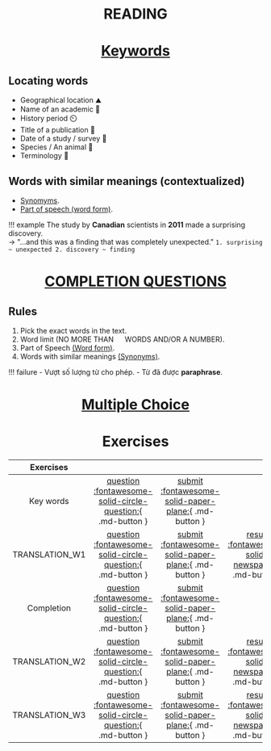 
## <h1 style="text-align: center;">READING</h1>

# <h1 style="text-align: center;">[Keywords](https://drive.google.com/file/d/1LokVtxI0IQLM5y-nRoYc9YB0Eyy9t_b1/view?usp=sharing)</h1>
## Locating words
- Geographical location ⛰️
- Name of an academic 🧪
- History period ⏲️
- Title of a publication 📰
- Date of a study / survey 📅
- Species / An animal 🐶
- Terminology 📘
## Words with similar meanings (contextualized)
- [Synomyms](synonymslist.md).
- [Part of speech (word form)](wordform.md).

!!! example
    The study by **Canadian** scientists in **2011** made a surprising discovery. <br/> $\rightarrow$ "...and this was a finding that was completely unexpected."
    ```
    1. surprising ~ unexpected
    2. discovery ~ finding
    ```

# <h1 style="text-align: center;">[COMPLETION QUESTIONS](https://drive.google.com/file/d/1NnMOTvewQ1LaKjUdC0AnZTD84ZUwEd7v/view?usp=sharing)</h1>

## Rules
1. Pick the exact words in the text.
2. Word limit (NO MORE THAN ``  `` WORDS AND/OR A NUMBER).
3. Part of Speech [(Word form)](wordform.md).
4. Words with similar meanings [(Synonyms)](synonymslist.md).

!!! failure
      - Vượt số lượng từ cho phép.
      - Từ đã được **paraphrase**.

# <h1 style="text-align: center;">[Multiple Choice](https://drive.google.com/file/d/1MojIZNzdKyi-4ewVHlHFlmsssa9fxmuW/view?usp=share_link)</h1>

# <h1 style="text-align: center;">Exercises</h1>
| Exercises | | | |
| :-----------: | :-----------: | :-----------: | :-----------: |
| Key words | [question :fontawesome-solid-circle-question:](https://docs.google.com/document/d/1h9ByLyHFEG9Uvx8qbzfVuoZ9Qw7GSkoTh_6KYcGeGss/edit?fbclid=IwZXh0bgNhZW0CMTAAAR2_g8Zg8m88vdwoaLPL8Fp-kKUSF3qoqRmHE6E8K5W5gdPrCoNHtgLCyQ0_aem_vYAow8JTbYBrIgPynlSzXg){ .md-button } | [submit :fontawesome-solid-paper-plane:](https://drive.google.com/drive/folders/1860uUHxJozP5UAVUTvI-cOwn0_f9R8fM?fbclid=IwZXh0bgNhZW0CMTAAAR1j8kVFBkBADPol4Ig_NsuRwaeqhj6sFHTUrdxhXu14Z-9OFX9N1bbrJHM_aem_SGo4j_yVwFDn4EKXnEL1Ag){ .md-button } |
| TRANSLATION_W1 | [question :fontawesome-solid-circle-question:](https://docs.google.com/document/d/1_1NE9DxT9_t9q0DcqMypFihBsPE6oGxfB4dyUVPCUR4/edit?fbclid=IwZXh0bgNhZW0CMTAAAR01oq9BTeNva-XxQR8XfbqoZGSy1agIK-_Euz_oS1e6CmY-jjANkKP79bw_aem_WEO_9SgqZtDh3TzeW5HJRg){ .md-button } | [submit :fontawesome-solid-paper-plane:](https://drive.google.com/drive/folders/1ctYdZU5iOOSiLIK-md5NvSc93raweY-p?fbclid=IwZXh0bgNhZW0CMTAAAR1ZQ_Rqmjg9y_E6DrjRFLbccChlq3kE7mkeQ1mRyo-JsBFyrplMaZlRWaI_aem_k0G71DL8ixc-rlXHUdY-wA){ .md-button } | [result :fontawesome-solid-newspaper:](https://docs.google.com/document/d/1arRZkShZNHGVxbdkI5fR4toBqNzieOtCzh2csUNmkRM/edit?fbclid=IwZXh0bgNhZW0CMTAAAR2wFcmEN2l_eNgz-B9VcyqKd9-tWfkyYsnrwZuh2DlzqdM7JcSb36Xs_9A_aem_9cambaajCB4ObiYI7glX4A#heading=h.dbh8kfe9xxtb){ .md-button } |
| Completion | [question :fontawesome-solid-circle-question:](https://docs.google.com/document/d/16NkNLH5ScYLtxBdrVqTB7uEcQbzmvEkj0UHfhNzG2K8/edit?fbclid=IwZXh0bgNhZW0CMTAAAR1t4egI6SZUU2pxBUonU0RHTa4uZIgAGSuD_q6gwrgqTtcCpZtpBbNV5Pk_aem_CA6Qat4tuM9UxwWERwkZ-w){ .md-button } | [submit :fontawesome-solid-paper-plane:](https://drive.google.com/drive/folders/13p86IuM5zJGVSunoj4rPuRSSoxwJRZdD?fbclid=IwZXh0bgNhZW0CMTAAAR0K8P-BI_eWEMSzJUHbP2OL998hYrtP_adRc9xasjFlQQhb2VovdDgNI9Q_aem_ING3lxFBBpsAQhO8MeMsVA){ .md-button } |
| TRANSLATION_W2 | [question :fontawesome-solid-circle-question:](https://docs.google.com/document/d/1z3UmKokjn8_xh3srM2WmtUUsO-MgYmEof75Wx7it5_4/edit?fbclid=IwZXh0bgNhZW0CMTAAAR0pSaKTEQaDOw9ugwKx7DHFKezhDyQDsqM0MjLtVwAHhPyugdWmE4jicDQ_aem_QBroFell5rWP7M77HEci9A){ .md-button } | [submit :fontawesome-solid-paper-plane:](https://drive.google.com/drive/folders/18lyaKq0sqVThDuRBfNY6fbCYTaJ4t_FI?fbclid=IwZXh0bgNhZW0CMTAAAR13GX5jDHUVCejHi6ZxRcjjrbZGOuYYQ91dGyup_oL-YV_JBuGT_iWxYUk_aem_MSzdMidO_1qp7Nun8ta0EA){ .md-button } | [result :fontawesome-solid-newspaper:](https://docs.google.com/document/d/1arRZkShZNHGVxbdkI5fR4toBqNzieOtCzh2csUNmkRM/edit?fbclid=IwZXh0bgNhZW0CMTAAAR2wFcmEN2l_eNgz-B9VcyqKd9-tWfkyYsnrwZuh2DlzqdM7JcSb36Xs_9A_aem_9cambaajCB4ObiYI7glX4A#heading=h.dbh8kfe9xxtb){ .md-button } |
| TRANSLATION_W3 | [question :fontawesome-solid-circle-question:](https://drive.google.com/drive/folders/1-Jn0nqFXEvDVrBOo1mAL0wrk4StBL4Ge?fbclid=IwZXh0bgNhZW0CMTAAAR2IUHKd4E0CRLXjZ9hAPcRJcy6CHPVXfVqcmB9IBiKXhY9T3LYWZ6NtfpE_aem_lNIAUx8m-Hd9VC4jSEG_lw){ .md-button } | [submit :fontawesome-solid-paper-plane:](https://drive.google.com/drive/folders/1F3-5FrvLyCFYA-WYKJM4nQI8mJv0-dao?fbclid=IwZXh0bgNhZW0CMTAAAR3jP9s0pQJHyRp_ztwbiQRFnu3YmV3AUOYiuwwr_uUkJnwmOiqkHQnC-z4_aem_LOHmddQazAdBzv50zpb3yQ){ .md-button } | [result :fontawesome-solid-newspaper:](https://docs.google.com/document/d/1arRZkShZNHGVxbdkI5fR4toBqNzieOtCzh2csUNmkRM/edit?fbclid=IwZXh0bgNhZW0CMTAAAR2wFcmEN2l_eNgz-B9VcyqKd9-tWfkyYsnrwZuh2DlzqdM7JcSb36Xs_9A_aem_9cambaajCB4ObiYI7glX4A#heading=h.dbh8kfe9xxtb){ .md-button } |